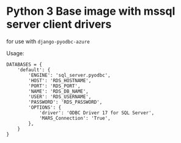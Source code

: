 # Python 3 Base image with mssql server client drivers

for use with ``django-pyodbc-azure``

Usage:

    DATABASES = {
        'default': {
            'ENGINE': 'sql_server.pyodbc',
            'HOST': 'RDS_HOSTNAME',
            'PORT': 'RDS_PORT',
            'NAME': 'RDS_DB_NAME',
            'USER': 'RDS_USERNAME',
            'PASSWORD': 'RDS_PASSWORD',
            'OPTIONS': {
                'driver': 'ODBC Driver 17 for SQL Server',
                'MARS_Connection': 'True',
            },
        }
    }